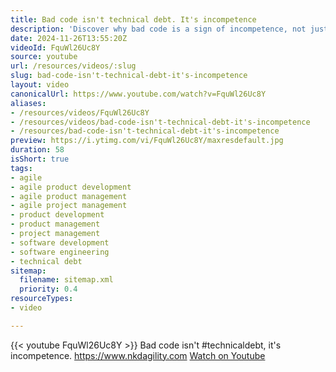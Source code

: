 ```yaml
---
title: Bad code isn't technical debt. It's incompetence
description: 'Discover why bad code is a sign of incompetence, not just technical debt. Learn more in our insightful video! #Coding #SoftwareDevelopment'
date: 2024-11-26T13:55:20Z
videoId: FquWl26Uc8Y
source: youtube
url: /resources/videos/:slug
slug: bad-code-isn't-technical-debt-it's-incompetence
layout: video
canonicalUrl: https://www.youtube.com/watch?v=FquWl26Uc8Y
aliases:
- /resources/videos/FquWl26Uc8Y
- /resources/videos/bad-code-isn't-technical-debt-it's-incompetence
- /resources/bad-code-isn't-technical-debt-it's-incompetence
preview: https://i.ytimg.com/vi/FquWl26Uc8Y/maxresdefault.jpg
duration: 58
isShort: true
tags:
- agile
- agile product development
- agile product management
- agile project management
- product development
- product management
- project management
- software development
- software engineering
- technical debt
sitemap:
  filename: sitemap.xml
  priority: 0.4
resourceTypes:
- video

---
```

{{< youtube FquWl26Uc8Y >}} 
 Bad code isn't #technicaldebt, it's incompetence. https://www.nkdagility.com 
 [Watch on Youtube](https://www.youtube.com/watch?v=FquWl26Uc8Y)
